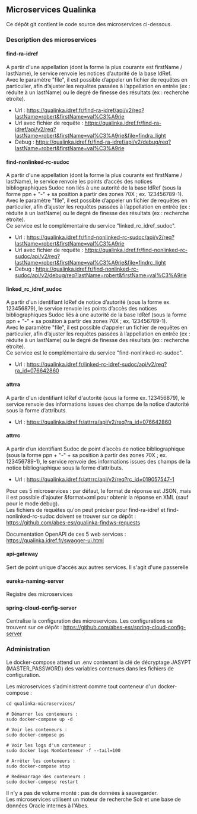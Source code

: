## Microservices Qualinka

Ce dépôt git contient le code source des microservices ci-dessous.

### Description des microservices

#### find-ra-idref 
A partir d'une appellation (dont la forme la plus courante est firstName / lastName), le service renvoie les notices d’autorité de la base IdRef.  
Avec le paramètre "file", il est possible d’appeler un fichier de requêtes en particulier, afin d’ajuster les requêtes passées à l’appellation en entrée (ex : réduite à un lastName) ou le degré de finesse des résultats (ex : recherche étroite).
  - Url : https://qualinka.idref.fr/find-ra-idref/api/v2/req?lastName=robert&firstName=val%C3%A9rie
  - Url avec fichier de requête : https://qualinka.idref.fr/find-ra-idref/api/v2/req?lastName=robert&firstName=val%C3%A9rie&file=findra_light
  - Debug : https://qualinka.idref.fr/find-ra-idref/api/v2/debug/req?lastName=robert&firstName=val%C3%A9rie

#### find-nonlinked-rc-sudoc 
A partir d'une appellation (dont la forme la plus courante est firstName / lastName), le service renvoie les points d’accès des notices bibliographiques Sudoc non liés à une autorité de la base IdRef (sous la forme ppn + "-" + sa position à partir des zones 70X ; ex. 123456789-1).  
Avec le paramètre "file", il est possible d’appeler un fichier de requêtes en particulier, afin d’ajuster les requêtes passées à l’appellation en entrée (ex : réduite à un lastName) ou le degré de finesse des résultats (ex : recherche étroite).  
Ce service est le complémentaire du service "linked_rc_idref_sudoc".
 - Url : https://qualinka.idref.fr/find-nonlinked-rc-sudoc/api/v2/req?lastName=robert&firstName=val%C3%A9rie
 - Url avec fichier de requête : https://qualinka.idref.fr/find-nonlinked-rc-sudoc/api/v2/req?lastName=robert&firstName=val%C3%A9rie&file=findrc_light
 - Debug : https://qualinka.idref.fr/find-nonlinked-rc-sudoc/api/v2/debug/req?lastName=robert&firstName=val%C3%A9rie

#### linked_rc_idref_sudoc 
A partir d'un identifiant IdRef de notice d’autorité (sous la forme ex. 123456879), le service renvoie les points d’accès des notices bibliographiques Sudoc liés à une autorité de la base IdRef (sous la forme ppn + "-" + sa position à partir des zones 70X ; ex. 123456789-1).  
Avec le paramètre "file", il est possible d’appeler un fichier de requêtes en particulier, afin d’ajuster les requêtes passées à l’appellation en entrée (ex : réduite à un lastName) ou le degré de finesse des résultats (ex : recherche étroite).  
Ce service est le complémentaire du service "find-nonlinked-rc-sudoc".
 - Url : https://qualinka.idref.fr/linked-rc-idref-sudoc/api/v2/req?ra_id=076642860

#### attrra
A partir d'un identifiant IdRef d'autorité (sous la forme ex. 123456879), le service renvoie des informations issues des champs de la notice d’autorité sous la forme d’attributs.
 - Url : https://qualinka.idref.fr/attrra/api/v2/req?ra_id=076642860 

#### attrrc 
A partir d’un identifiant Sudoc de point d’accès de notice bibliographique (sous la forme ppn + "-" + sa position à partir des zones 70X ; ex. 123456789-1), le service renvoie des informations issues des champs de la notice bibliographique sous la forme d’attributs.
 - Url : https://qualinka.idref.fr/attrrc/api/v2/req?rc_id=019057547-1

Pour ces 5 microservices : par défaut, le format de réponse est JSON, mais il est possible d'ajouter &format=xml pour obtenir la réponse en XML (sauf pour le mode debug).  
Les fichiers de requêtes qu'on peut préciser pour find-ra-idref et find-nonlinked-rc-sudoc doivent se trouver sur ce dépôt : https://github.com/abes-esr/qualinka-findws-requests

Documentation OpenAPI de ces 5 web services : https://qualinka.idref.fr/swagger-ui.html

#### api-gateway 
Sert de point unique d'accès aux autres services. Il s'agit d'une passerelle

#### eureka-naming-server 
Registre des microservices

#### spring-cloud-config-server 
Centralise la configuration des microservices. Les configurations se trouvent sur ce dépôt : https://github.com/abes-esr/spring-cloud-config-server

### Administration

Le docker-compose attend un .env contenant la clé de décryptage JASYPT (MASTER_PASSWORD) des variables contenues dans les fichiers de configuration.  

Les microservices s'administrent comme tout conteneur d'un docker-compose :  

```
cd qualinka-microservices/

# Démarrer les conteneurs : 
sudo docker-compose up -d

# Voir les conteneurs :
sudo docker-compose ps

# Voir les logs d'un conteneur : 
sudo docker logs NomConteneur -f --tail=100

# Arrêter les conteneurs : 
sudo docker-compose stop

# Redémarrage des conteneurs : 
sudo docker-compose restart
```

Il n'y a pas de volume monté : pas de données à sauvegarder.  
Les microservices utilisent un moteur de recherche Solr et une base de données Oracle internes à l'Abes.

